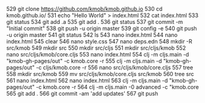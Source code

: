   529  git clone https://github.com/kmob/kmob.github.io
  530  cd kmob.github.io/
  531  echo "Hello World" > index.html
  532  cat index.html
  533  git status
  534  git add .a
  535  git add .
  536  git status
  537  git commit -m "Initial commit"
  538  git push -u origin master
  539  git config -e
  540  git push -u origin master
  541  git status
  542  ls
  543  nano index.html
  544  nano index.html
  545  clear
  546  nano style.css
  547  nano deps.edn
  548  mkdir -R src/kmob
  549  mkdir src
  550  mkdir src/cljs
  551  mkdir src/cljs/kmob
  552  nano src/cljs/kmob/core.cljs
  553  nano index.html
  554  clj -m cljs.main -d "kmob-gh-pages/out" -c kmob.core -r
  555  clj -m cljs.main -d "kmob-gh-pages/out" -c cljs/kmob.core -r
  556  nano src/cljs/kmob/core.cljs
  557  tree
  558  mkdir src/kmob
  559  mv src/cljs/kmob/core.cljs src/kmob
  560  tree src
  561  nano index.html
  562  nano index.html
  563  clj -m cljs.main -d "kmob-gh-pages/out" -c kmob.core -r
  564  clj -m cljs.main -0 advanced -c "kmob.core
  565  git add .
  566  git commit -am 'add updates'
  567  git push
